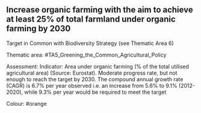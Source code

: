 ## Increase organic farming with the aim to achieve at least 25% of total farmland under organic farming by 2030
Target in Common with Biodiversity Strategy (see Thematic Area 6)

Thematic area: #TA5_Greening_the_Common_Agricultural_Policy

Assessment:  Indicator: Area under organic farming (% of the total utilised agricultural area) (Source: Eurostat). Moderate progress rate, but not enough to reach
the target by 2030. The compound annual growth rate (CAGR) is 6.7% per year observed i.e. an increase from 5.6% to 9.1% (2012-2020), while 9.3% per year would be required to meet the target

Colour: #orange